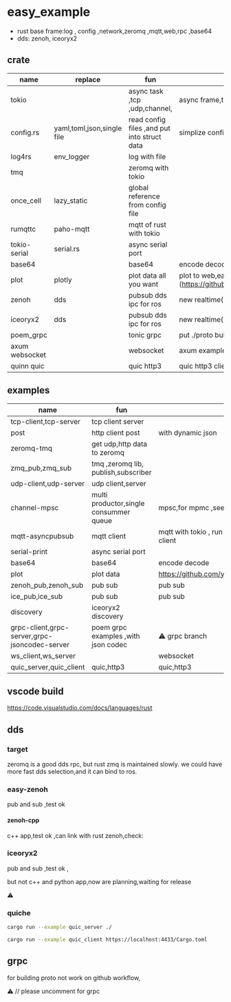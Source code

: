# easy_example

* rust base frame:log , config ,network,zeromq ,mqtt,web,rpc ,base64 
* dds: zenoh, iceoryx2

## crate

|name|replace|fun|note|
|-|-|-|-|
|tokio||async task ,tcp ,udp,channel,|async frame,tokio::spawn|
|config.rs|yaml,toml,json,single file|read config files ,and put into struct data|simplize config function|
|log4rs|env_logger|log with file||
|tmq||zeromq with tokio||
|once_cell|lazy_static|global reference from config file||
|rumqttc|paho-mqtt|mqtt of rust with tokio||
|tokio-serial|serial.rs|async serial port||
|base64||base64|encode decode|
|plot|plotly|plot data all you want|plot to web,easy than plotters,(https://github.com/youngday/easy_wasm_plotly)|
|zenoh|dds|pubsub dds ipc for ros |new realtime(10us) ipc |
|iceoryx2|dds|pubsub dds ipc for ros |new realtime(10us) ipc |
|poem_grpc| |tonic grpc   |put ./proto build.rs files same as cargo.toml path |
|axum websocket| |websocket   | axum example ,tokio-tungstenite |
|quinn quic| |quic http3   | quic http3 client server |
## examples

|name|fun|note|
|-|-|-|
|tcp-client,tcp-server|tcp client server||
|post|http client post|with dynamic json|
|zeromq-tmq|get udp,http data to zeromq|  |
|zmq_pub,zmq_sub|tmq ,zeromq lib, publish,subscriber|  |
|udp-client,udp-server|udp client,server||
|channel-mpsc|multi productor,single consummer queue|mpsc,for mpmc ,see flume,async-channel|
|mqtt-asyncpubsub|mqtt client|mqtt with tokio , run mqtt broker ,before run client |
|serial-print|async serial port||
|base64|base64|encode decode|
|plot|plot data|https://github.com/youngday/easy_wasm_plotly |
|zenoh_pub,zenoh_sub|pub sub|pub sub|
|ice_pub,ice_sub|pub sub|pub sub|
|discovery|iceoryx2 discovery| |
|grpc-client,grpc-server,grpc-jsoncodec-server|poem grpc examples ,with json codec |⚠️ grpc branch   |
|ws_client,ws_server| | websocket   |
|quic_server,quic_client|quic,http3|quic,http3|
## vscode build

https://code.visualstudio.com/docs/languages/rust



## dds

### target

zeromq is a good dds rpc, but rust zmq is maintained slowly.
we could have more fast dds selection,and it can bind to ros.

### easy-zenoh

pub and sub ,test ok

#### zenoh-cpp 

c++ app,test ok ,can link with rust zenoh,check:


### iceoryx2

pub and sub  ,test ok ,

but not c++ and python app,now are planning,waiting for  release

⚠️

### quiche

```sh
cargo run --example quic_server ./

cargo run --example quic_client https://localhost:4433/Cargo.toml
```

## grpc 

for building proto  not work on github workflow,

⚠️  // please uncomment for grpc 

